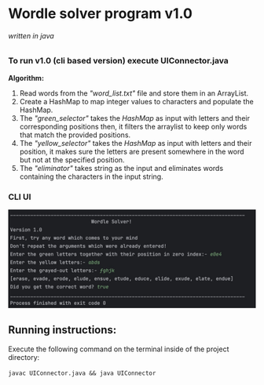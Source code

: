 # Wordle solver program  v1.0

###### written in java

### To run v1.0 (cli based version) execute UIConnector.java

**Algorithm:**

1. Read words from the *"word_list.txt"* file and store them in an ArrayList.
2. Create a HashMap to map integer values to characters and populate the HashMap.
3. The *"green_selector"* takes the *HashMap* as input with letters and their corresponding positions then, it filters
   the arraylist to keep only words that match the provided positions.
4. The *"yellow_selector"* takes the *HashMap* as input with letters and their position, it makes sure the letters are
   present somewhere in the word but not at the specified position.
5. The *"eliminator"* takes string as the input and eliminates words containing the characters in the input string.

### CLI UI

![image](./view.jpg)

## Running instructions:

Execute the following command on the terminal inside of the project directory:

``javac UIConnector.java && java UIConnector``
